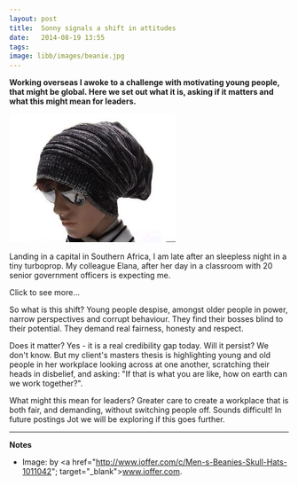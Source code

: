 ```yaml
---
layout: post
title:  Sonny signals a shift in attitudes
date:   2014-08-19 13:55
tags: 
image: libb/images/beanie.jpg
---
```


**Working overseas I awoke to a challenge with motivating young people, that might be global. Here we set out what it is, asking if it matters and what this might mean for leaders.**

![](/libb/images/beanie.jpg)

Landing in a capital in Southern Africa, I am late after an sleepless night in a tiny turboprop. My colleague Elana, after her day in a classroom with 20 senior government officers is expecting me. 

<div id="restOfArticle" style="display:none">

Entering the vast empty airport building I look for my name on a driver’s board, but there is no one. Not to waste another minute, I walk urgently towards the car park, and sauntering towards me is a solitary youth, wearing an over-sized, knitted beanie hat. We'll call him Sonny. He smiles: “You must be Tony right? I’m Sonny”. “Yes. Hi Sonny!” and we settle into a chat, which I curtail because I’m late. In his slightly dented car we sputter towards the campus.<br><br>

It turns out Sonny is not just our driver, but to be our constantly present "linkman", making sure we have all we need, and that our trainees get properly fed, watered and educated. Over the next couple of days he is open and talkative, sharing his opinions. He is anxious about his appearance, repeatedly removing the floppy formless beanie hat, re-combing his hair, re-setting the hat carefully, and putting back his shades. And disgruntled: he is an intern, life is not easy after university, the jobs do not exist, the car belongs to his brother, he would love to come to the UK, and it’s quite “them and us” here - because he went to private school he is not in the right tribe.<br><br>

Despite enjoying our chats with Sonny, Elana and I soon become anxious. Will he be there to drive us to work, will the register get filled in, will lunch vouchers or photocopying or water arrive, are participants’ names spelt correctly, will certificates get to the minister in time? As he seems to disappear, just when we need him start, we start to suspect Sonny may not really care. We find out he is feeling "put upon by our unreasonable demands". <br><br>

Then we realise that Sonny is showing us a real challenge the government officers are obsessing over: "how can we motivate our young people to work hard?". I ask Elana, an education specialist, how widespread this is, and we think we are scratching the surface of something global, coming out of an education that fails to prepare young people well for the world they find. 

</div>
<a onclick="showMoreOrLess(this,'restOfArticle');">Click to see more...</a>

So what is this shift? Young people despise, amongst older people in power, narrow perspectives and corrupt behaviour. They find their bosses blind to their potential. They demand real fairness, honesty and respect. 

Does it matter? Yes - it is a real credibility gap today. Will it persist? We don't know. But my client's masters thesis is highlighting young and old people in her workplace looking across at one another, scratching their heads in disbelief, and asking: "If that is what you are like, how on earth can we work together?". 

What might this mean for leaders? Greater care to create a workplace that is both fair, and demanding, without switching people off. Sounds difficult! In future postings Jot we will be exploring if this goes further.
__________________

<b>Notes</b>

* Image: by <a href="http://www.ioffer.com/c/Men-s-Beanies-Skull-Hats-1011042"; target="_blank">www.ioffer.com</a>.


